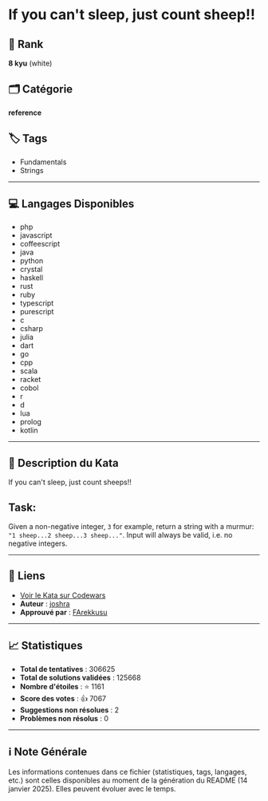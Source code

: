 # If you can't sleep, just count sheep!!

## 🏅 Rank
**8 kyu** (white)

## 🗂️ Catégorie
**reference**

## 🏷️ Tags
- Fundamentals
- Strings

---

## 💻 Langages Disponibles
- php
- javascript
- coffeescript
- java
- python
- crystal
- haskell
- rust
- ruby
- typescript
- purescript
- c
- csharp
- julia
- dart
- go
- cpp
- scala
- racket
- cobol
- r
- d
- lua
- prolog
- kotlin

---

## 📜 Description du Kata

If you can't sleep, just count sheeps!!

## Task:
Given a non-negative integer, `3` for example, return a string with a murmur: `"1 sheep...2 sheep...3 sheep..."`.  Input will always be valid, i.e. no negative integers.


---

## 🔗 Liens
- [Voir le Kata sur Codewars](https://www.codewars.com/kata/5b077ebdaf15be5c7f000077)
- **Auteur** : [joshra](https://www.codewars.com/users/joshra)
- **Approuvé par** : [FArekkusu](https://www.codewars.com/users/FArekkusu)

---

## 📈 Statistiques
- **Total de tentatives** : 306625
- **Total de solutions validées** : 125668
- **Nombre d'étoiles** : ⭐ 1161
- **Score des votes** : 👍 7067
- **Suggestions non résolues** : 2
- **Problèmes non résolus** : 0

---

## ℹ️ Note Générale
Les informations contenues dans ce fichier (statistiques, tags, langages, etc.) sont celles disponibles au moment de la génération du README (14 janvier 2025). Elles peuvent évoluer avec le temps.
